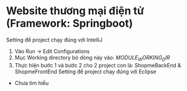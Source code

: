 # Website thương mại điện tử (Framework: Springboot)

Setting để project chạy đúng với IntelliJ
1. Vào Run -> Edit Configurations
2. Mục Working directory bỏ dòng này vào: $MODULE_WORKING_DIR$
3. Thực hiện bước 1 và bước 2 cho 2 project con là: ShopmeBackEnd & ShopmeFrontEnd
Setting để project chạy đúng với Eclipse
- Chưa tìm hiểu
